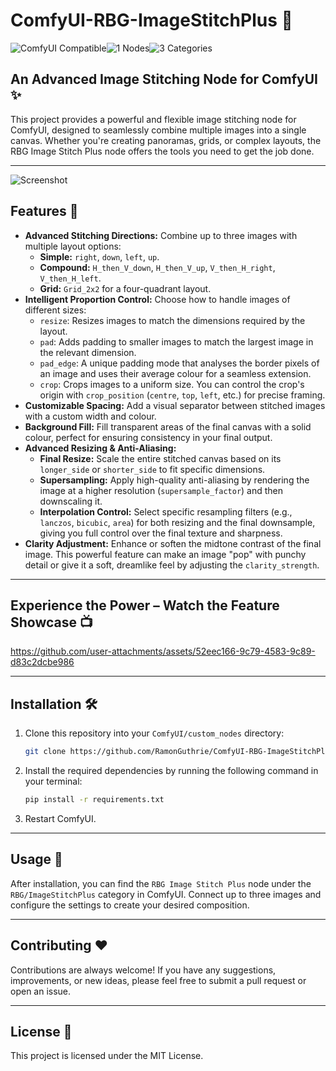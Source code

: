 # ComfyUI-RBG-ImageStitchPlus 🧩
<img src="https://img.shields.io/badge/ComfyUI-Compatible-blue?style=for-the-badge" alt="ComfyUI Compatible"><img src="https://img.shields.io/badge/Nodes-1-green?style=for-the-badge" alt="1 Nodes"><img src="https://img.shields.io/badge/Categories-3-orange?style=for-the-badge" alt="3 Categories">

## An Advanced Image Stitching Node for ComfyUI ✨

This project provides a powerful and flexible image stitching node for ComfyUI, designed to seamlessly combine multiple images into a single canvas. Whether you're creating panoramas, grids, or complex layouts, the RBG Image Stitch Plus node offers the tools you need to get the job done.

---
![Screenshot](https://github.com/user-attachments/assets/9bc5e84f-4d33-46d5-b5c1-0fc21ef7699d)
## Features 🚀

-   **Advanced Stitching Directions:** Combine up to three images with multiple layout options:
    -   **Simple:** `right`, `down`, `left`, `up`.
    -   **Compound:** `H_then_V_down`, `H_then_V_up`, `V_then_H_right`, `V_then_H_left`.
    -   **Grid:** `Grid_2x2` for a four-quadrant layout.
-   **Intelligent Proportion Control:** Choose how to handle images of different sizes:
    -   `resize`: Resizes images to match the dimensions required by the layout.
    -   `pad`: Adds padding to smaller images to match the largest image in the relevant dimension.
    -   `pad_edge`: A unique padding mode that analyses the border pixels of an image and uses their average colour for a seamless extension.
    -   `crop`: Crops images to a uniform size. You can control the crop's origin with `crop_position` (`centre`, `top`, `left`, etc.) for precise framing.
-   **Customizable Spacing:** Add a visual separator between stitched images with a custom width and colour.
-   **Background Fill:** Fill transparent areas of the final canvas with a solid colour, perfect for ensuring consistency in your final output.
-   **Advanced Resizing & Anti-Aliasing:**
    -   **Final Resize:** Scale the entire stitched canvas based on its `longer_side` or `shorter_side` to fit specific dimensions.
    -   **Supersampling:** Apply high-quality anti-aliasing by rendering the image at a higher resolution (`supersample_factor`) and then downscaling it.
    -   **Interpolation Control:** Select specific resampling filters (e.g., `lanczos`, `bicubic`, `area`) for both resizing and the final downsample, giving you full control over the final texture and sharpness.
-   **Clarity Adjustment:** Enhance or soften the midtone contrast of the final image. This powerful feature can make an image "pop" with punchy detail or give it a soft, dreamlike feel by adjusting the `clarity_strength`.
---
## Experience the Power – Watch the Feature Showcase 📺 
https://github.com/user-attachments/assets/52eec166-9c79-4583-9c89-d83c2dcbe986

---

## Installation 🛠️

1.  Clone this repository into your `ComfyUI/custom_nodes` directory:
    ```bash
    git clone https://github.com/RamonGuthrie/ComfyUI-RBG-ImageStitchPlus.git
    ```
2.  Install the required dependencies by running the following command in your terminal:
    ```bash
    pip install -r requirements.txt
    ```
3. Restart ComfyUI.

---

## Usage 🚀

After installation, you can find the `RBG Image Stitch Plus` node under the `RBG/ImageStitchPlus` category in ComfyUI. Connect up to three images and configure the settings to create your desired composition.

---

## Contributing ❤️

Contributions are always welcome! If you have any suggestions, improvements, or new ideas, please feel free to submit a pull request or open an issue.

---

## License 📜

This project is licensed under the MIT License.
